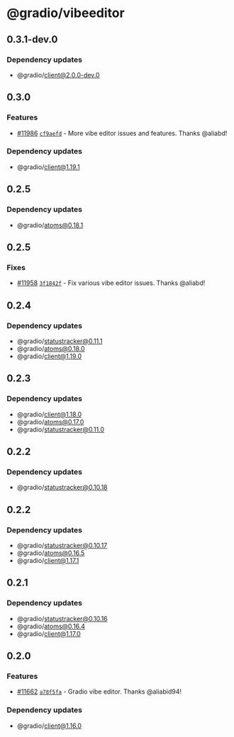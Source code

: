 # @gradio/vibeeditor

## 0.3.1-dev.0

### Dependency updates

- @gradio/client@2.0.0-dev.0

## 0.3.0

### Features

- [#11986](https://github.com/gradio-app/gradio/pull/11986) [`cf9aefd`](https://github.com/gradio-app/gradio/commit/cf9aefd0ae04ecc19bf7e69ec8d2ae4a081ef842) - More vibe editor issues and features.  Thanks @aliabd!

### Dependency updates

- @gradio/client@1.19.1

## 0.2.5

### Dependency updates

- @gradio/atoms@0.18.1

## 0.2.5

### Fixes

- [#11958](https://github.com/gradio-app/gradio/pull/11958) [`3f1842f`](https://github.com/gradio-app/gradio/commit/3f1842f4887a3d5ef721d55aa88d5254de5c7d69) - Fix various vibe editor issues.  Thanks @aliabd!

## 0.2.4

### Dependency updates

- @gradio/statustracker@0.11.1
- @gradio/atoms@0.18.0
- @gradio/client@1.19.0

## 0.2.3

### Dependency updates

- @gradio/client@1.18.0
- @gradio/atoms@0.17.0
- @gradio/statustracker@0.11.0

## 0.2.2

### Dependency updates

- @gradio/statustracker@0.10.18

## 0.2.2

### Dependency updates

- @gradio/statustracker@0.10.17
- @gradio/atoms@0.16.5
- @gradio/client@1.17.1

## 0.2.1

### Dependency updates

- @gradio/statustracker@0.10.16
- @gradio/atoms@0.16.4
- @gradio/client@1.17.0

## 0.2.0

### Features

- [#11662](https://github.com/gradio-app/gradio/pull/11662) [`a78f5fa`](https://github.com/gradio-app/gradio/commit/a78f5fa466a4b11ffaaafc5099a64df49afb6e41) - Gradio vibe editor.  Thanks @aliabid94!

### Dependency updates

- @gradio/client@1.16.0